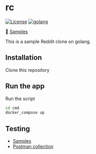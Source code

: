 # rc

[![License][1]][2] [![golang][10]][11]

[1]: https://img.shields.io/badge/license-MIT-blue.svg?label=License&maxAge=86400 "License"
[2]: ./LICENSE

[10]: https://img.shields.io/badge/golang-1.14.4-blue.svg?style=flat "Golang"
[11]: https://golang.org

:green_book: [Samples](./SAMPLES.md)

This is a sample Reddit clone on golang.

## Installation

Clone this repository

## Run the app

Run the script

```bash
cd cmd
docker_compose up
```

## Testing

* [Samples](./SAMPLES.md)
* [Postman collection](./api/postman/)
